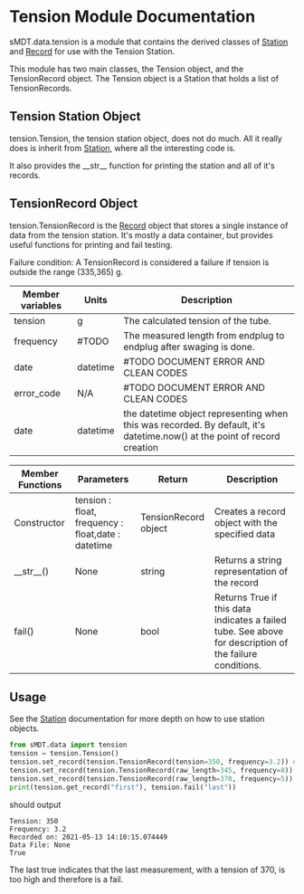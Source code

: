 Tension Module Documentation
==========================

sMDT.data.tension is a module that contains the derived classes of [Station](station.md) and [Record](record.md) for use with the Tension Station. 

This module has two main classes, the Tension object, and the TensionRecord object. The Tension object is a Station that holds a list of TensionRecords.

Tension Station Object
--------------------
tension.Tension, the tension station object, does not do much. All it really does is inherit from [Station](station.md), where all the interesting code is. 

It also provides the \_\_str\_\_ function for printing the station and all of it's records.

TensionRecord Object
------------------
tension.TensionRecord is the [Record](record.md) object that stores a single instance of data from the tension station. 
It's mostly a data container, but provides useful functions for printing and fail testing. 

Failure condition: A TensionRecord is considered a failure if tension is outside the range (335,365) g.

Member variables|Units|Description
---|---|---
tension | g | The calculated tension of the tube.
frequency | #TODO | The measured length from endplug to endplug after swaging is done.
date | datetime | #TODO DOCUMENT ERROR AND CLEAN CODES 
error_code | N/A| #TODO DOCUMENT ERROR AND CLEAN CODES 
date | datetime | the datetime object representing when this was recorded. By default, it's datetime.now() at the point of record creation

Member Functions|Parameters|Return|Description
---|---|---|---
Constructor|tension : float, frequency : float,date : datetime | TensionRecord object | Creates a record object with the specified data
\_\_str\_\_()|None|string|Returns a string representation of the record
fail()|None|bool|Returns True if this data indicates a failed tube. See above for description of the failure conditions.

Usage
-----
See the [Station](station.md) documentation for more depth on how to use station objects. 
```python
from sMDT.data import tension
tension = tension.Tension()                                                #instantiate tension station object
tension.set_record(tension.TensionRecord(tension=350, frequency=3.2)) #add 3 TensionRecords to the tension station, nonsense values for frequency
tension.set_record(tension.TensionRecord(raw_length=345, frequency=8))
tension.set_record(tension.TensionRecord(raw_length=370, frequency=5))
print(tension.get_record("first"), tension.fail("last"))                   #print the first TensionRecord, and whether the tube fails based on the last record.
```
should output
```
Tension: 350
Frequency: 3.2
Recorded on: 2021-05-13 14:10:15.074449
Data File: None
True
```
The last true indicates that the last measurement, with a tension of 370, is too high and therefore is a fail.